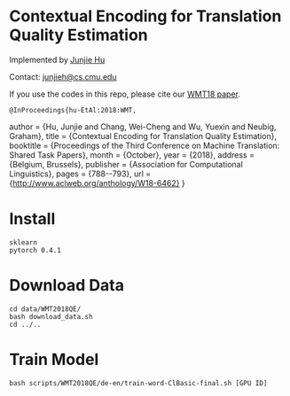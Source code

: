 Contextual Encoding for Translation Quality Estimation
===
Implemented by [Junjie Hu](http://www.cs.cmu.edu/~junjieh/)

Contact: junjieh@cs.cmu.edu

If you use the codes in this repo, please cite our [WMT18 paper](http://aclweb.org/anthology/W18-6462).

	@InProceedings{hu-EtAl:2018:WMT,
  author    = {Hu, Junjie  and  Chang, Wei-Cheng  and  Wu, Yuexin  and  Neubig, Graham},
  title     = {Contextual Encoding for Translation Quality Estimation},
  booktitle = {Proceedings of the Third Conference on Machine Translation: Shared Task Papers},
  month     = {October},
  year      = {2018},
  address   = {Belgium, Brussels},
  publisher = {Association for Computational Linguistics},
  pages     = {788--793},
  url       = {http://www.aclweb.org/anthology/W18-6462}
}
	


Install 
==
    sklearn 
    pytorch 0.4.1


Download Data
==
	cd data/WMT2018QE/
	bash download_data.sh
	cd ../..

Train Model
==
    bash scripts/WMT2018QE/de-en/train-word-ClBasic-final.sh [GPU ID]
